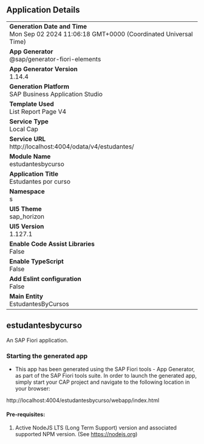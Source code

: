 ## Application Details
|               |
| ------------- |
|**Generation Date and Time**<br>Mon Sep 02 2024 11:06:18 GMT+0000 (Coordinated Universal Time)|
|**App Generator**<br>@sap/generator-fiori-elements|
|**App Generator Version**<br>1.14.4|
|**Generation Platform**<br>SAP Business Application Studio|
|**Template Used**<br>List Report Page V4|
|**Service Type**<br>Local Cap|
|**Service URL**<br>http://localhost:4004/odata/v4/estudantes/|
|**Module Name**<br>estudantesbycurso|
|**Application Title**<br>Estudantes por curso|
|**Namespace**<br>s|
|**UI5 Theme**<br>sap_horizon|
|**UI5 Version**<br>1.127.1|
|**Enable Code Assist Libraries**<br>False|
|**Enable TypeScript**<br>False|
|**Add Eslint configuration**<br>False|
|**Main Entity**<br>EstudantesByCursos|

## estudantesbycurso

An SAP Fiori application.

### Starting the generated app

-   This app has been generated using the SAP Fiori tools - App Generator, as part of the SAP Fiori tools suite.  In order to launch the generated app, simply start your CAP project and navigate to the following location in your browser:

http://localhost:4004/estudantesbycurso/webapp/index.html

#### Pre-requisites:

1. Active NodeJS LTS (Long Term Support) version and associated supported NPM version.  (See https://nodejs.org)


